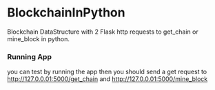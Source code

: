 # BlockchainInPython

Blockchain DataStructure with 2 Flask http requests to get_chain or mine_block in python.
### Running App
you can test by running the app then you should send a get request to http://127.0.0.01:5000/get_chain and http://127.0.0.01:5000/mine_block
